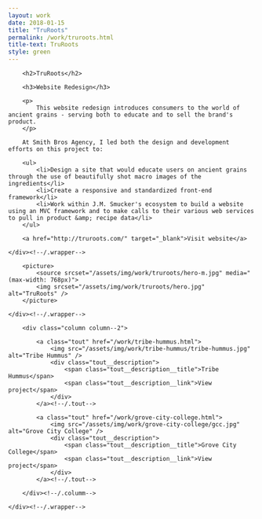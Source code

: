 ```yaml
---
layout: work
date: 2018-01-15
title: "TruRoots"
permalink: /work/truroots.html
title-text: TruRoots
style: green
---
```


<section class="content">
	<div class="wrapper">

		<h2>TruRoots</h2>

		<h3>Website Redesign</h3>

		<p>
			This website redesign introduces consumers to the world of ancient grains - serving both to educate and to sell the brand's product.
		</p>

		At Smith Bros Agency, I led both the design and development efforts on this project to:

		<ul>
			<li>Design a site that would educate users on ancient grains through the use of beautifully shot macro images of the ingredients</li>
			<li>Create a responsive and standardized front-end framework</li>
			<li>Work within J.M. Smucker's ecosystem to build a website using an MVC framework and to make calls to their various web services to pull in product &amp; recipe data</li>
		</ul>

		<a href="http://truroots.com/" target="_blank">Visit website</a>

	</div><!--/.wrapper-->
</section><!--/.content-->

<section>
	<div class="wrapper wrapper--no-padding">

		<picture>
            <source srcset="/assets/img/work/truroots/hero-m.jpg" media="(max-width: 768px)">
            <img srcset="/assets/img/work/truroots/hero.jpg" alt="TruRoots" />
        </picture>

	</div><!--/.wrapper-->
</section>

<section>
	<div class="wrapper wrapper--no-padding">

		<div class="column column--2">

			<a class="tout" href="/work/tribe-hummus.html">
				<img src="/assets/img/work/tribe-hummus/tribe-hummus.jpg" alt="Tribe Hummus" />
				<div class="tout__description">
	            	<span class="tout__description__title">Tribe Hummus</span>
	            	<span class="tout__description__link">View project</span>
	            </div>
			</a><!--/.tout-->

			<a class="tout" href="/work/grove-city-college.html">
				<img src="/assets/img/work/grove-city-college/gcc.jpg" alt="Grove City College" />
				<div class="tout__description">
	            	<span class="tout__description__title">Grove City College</span>
	            	<span class="tout__description__link">View project</span>
	            </div>
			</a><!--/.tout-->

		</div><!--/.columm-->

	</div><!--/.wrapper-->
</section>

